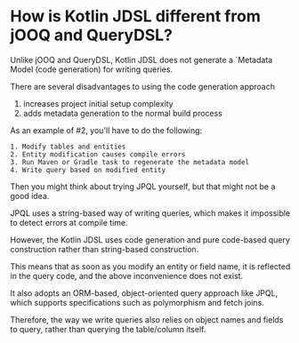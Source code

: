 # How is Kotlin JDSL different from jOOQ and QueryDSL?

Unlike jOOQ and QueryDSL, Kotlin JDSL does not generate a `Metadata Model (code generation) for writing queries.

There are several disadvantages to using the code generation approach

1. increases project initial setup complexity
2. adds metadata generation to the normal build process

As an example of #2, you'll have to do the following:

```
1. Modify tables and entities
2. Entity modification causes compile errors
3. Run Maven or Gradle task to regenerate the metadata model
4. Write query based on modified entity
```

Then you might think about trying JPQL yourself, but that might not be a good idea.

JPQL uses a string-based way of writing queries, which makes it impossible to detect errors at compile time.

However, the Kotlin JDSL uses code generation and pure code-based query construction rather than string-based construction.

This means that as soon as you modify an entity or field name, it is reflected in the query code, and the above inconvenience does not exist.

It also adopts an ORM-based, object-oriented query approach like JPQL, which supports specifications such as polymorphism and fetch joins.

Therefore, the way we write queries also relies on object names and fields to query, rather than querying the table/column itself.
